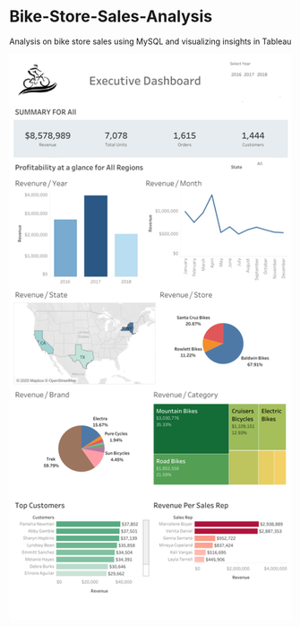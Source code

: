 # Bike-Store-Sales-Analysis
Analysis on bike store sales using MySQL and visualizing insights in Tableau

![plot](https://github.com/Debraj-Bora/Bike-Store-Sales-Analysis/blob/main/Dashboard.png)
